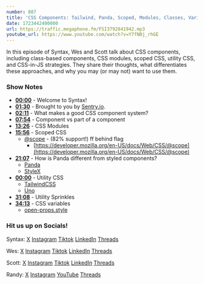 ```yaml
---
number: 807
title: 'CSS Components: Tailwind, Panda, Scoped, Modules, Classes, Variables, CSS-in-JS and Sprinkles!'
date: 1723442400000
url: https://traffic.megaphone.fm/FSI3792841942.mp3
youtube_url: https://www.youtube.com/watch?v=Y7fNBj_rhGE
---
```


In this episode of Syntax, Wes and Scott talk about CSS components, including class-based components, CSS modules, scoped CSS, utility CSS, and CSS-in-JS strategies. They share their thoughts, what differentiates these approaches, and why you may (or may not) want to use them.

### Show Notes

- **[00:00](#t=00:00)** - Welcome to Syntax!
- **[01:30](#t=01:30)** - Brought to you by [Sentry.io](https://sentry.io/syntax).
- **[02:11](#t=02:11)** - What makes a good CSS component system?
- **[07:54](#t=07:54)** - Component vs part of a component
- **[13:26](#t=13:26)** - CSS Modules
- **[15:56](#t=15:56)** - Scoped CSS
  - [@scope](https://caniuse.com/mdn-css_at-rules_scope) - (82% support!) ff behind flag
    - [https://developer.mozilla.org/en-US/docs/Web/CSS/@scope](https://developer.mozilla.org/en-US/docs/Web/CSS/@scope)
- **[21:07](#t=21:07)** - How is Panda different from styled components?
  - [Panda](https://panda-css.com/)
  - [StyleX](https://stylexjs.com/)
- **[00:00](#t=00:00)** - Utility CSS
  - [TailwindCSS](https://tailwindcss.com/)
  - [Uno](https://unocss.dev/presets/)
- **[31:08](#t=31:08)** - Utility Sprinkles
- **[34:13](#t=34:13)** - CSS variables
  - [open-props.style](https://open-props.style)

### Hit us up on Socials!

Syntax: [X](https://twitter.com/syntaxfm) [Instagram](https://www.instagram.com/syntax_fm/) [Tiktok](https://www.tiktok.com/@syntaxfm) [LinkedIn](https://www.linkedin.com/company/96077407/admin/feed/posts/) [Threads](https://www.threads.net/@syntax_fm)

Wes: [X](https://twitter.com/wesbos) [Instagram](https://www.instagram.com/wesbos/) [Tiktok](https://www.tiktok.com/@wesbos) [LinkedIn](https://www.linkedin.com/in/wesbos/) [Threads](https://www.threads.net/@wesbos)

Scott: [X](https://twitter.com/stolinski) [Instagram](https://www.instagram.com/stolinski/) [Tiktok](https://www.tiktok.com/@stolinski) [LinkedIn](https://www.linkedin.com/in/stolinski/) [Threads](https://www.threads.net/@stolinski)

Randy: [X](https://twitter.com/randyrektor) [Instagram](https://www.instagram.com/randyrektor/) [YouTube](https://www.youtube.com/@randyrektor) [Threads](https://www.threads.net/@randyrektor)
